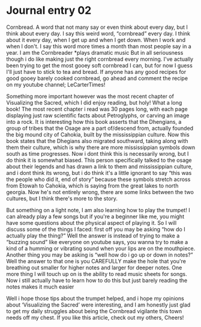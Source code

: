 # Journal entry 02

Cornbread. A word that not many say or even think about every day, but I think about every day. I say this weird word, “cornbread” every day. I think about it every day, when I get up and when I get down. When I work and when I don't. I say this word more times a month than most people say in a year. I am the Cornbreader *plays dramatic music
But in all seriousness though i do like making just the right cornbread every morning. I've actually been trying to get the most gooey soft cornbread I can, but for now I guess I'll just have to stick to tea and bread. If anyone has any good recipes for good gooey barely cooked cornbread, go ahead and comment the recipe on my youtube channel; LeCarterTimes!

Something more important however was the most recent chapter of Visualizing the Sacred, which I did enjoy reading, but holy! What a long book! The most recent chapter i read was 30 pages long, with each page displaying just raw scientific facts about 
Petroglyphs, or carving an image into a rock. It is interesting how this book asserts that the Dhengians, a group of tribes that the Osage are a part of/descend from,  actually founded the big mound city of Cahokia, built by the mississippian culture. Now this book states that the Dhegians also migrated southward, taking along with them their culture, which is why there are more mississippian symbols down south as time progresses. Now i dont think this is necessarily wrong, but I do think it is somewhat biased. This person specifically talked to the osage about their legends and has drawn a link to them and mississippian culture, and i dont think its wrong, but i do think it's a little ignorant to say “this was the people who did it, end of story” because these symbols stretch across from Etowah to Cahokia, which is saying from the great lakes to north georgia. Now he's not entirely wrong, there are some links between the two cultures, but I think there's more to the story.

But something on a light note, I am also learning how to play the trumpet!
I can already play a few songs but if you're a beginner like me, you might have some questions about the physical aspect of playing it. So I will discuss some of the things I faced: first off you may be asking “how do I actually play the thing?” Well the answer is instead of trying to make a “buzzing sound” like everyone on youtube says, you wanna try to make a kind of a humming or vibrating sound when your lips are on the mouthpiece. Another thing you may be asking is “well how do i go up or down in notes?” Well the answer to that one is you CAREFULLY make the hole that you're breathing out smaller for higher notes and larger for deeper notes. One more thing I will touch up on is the ability to read music sheets for songs. Now i still actually have to learn how to do this but just barely reading the notes makes it much easier

Well i hope those tips about the trumpet helped, and i hope my opinions about ‘Visualizing the Sacred’ were interesting, and I am honestly just glad to get my daily struggles about being the Cornbread vigilante this town needs off my chest. If you like this article, check out my others, Cheers!
